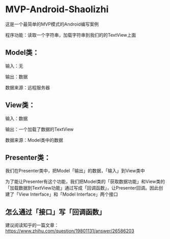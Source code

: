 # MVP-Android-Shaolizhi
这是一个最简单的MVP模式的Android编写案例

程序功能：读取一个字符串，加载字符串到我们的的TextView上面

## Model类：
 输入：无
 
 输出：数据
 
 数据来源：远程服务器


## View类：
 输入：数据
 
 输出：一个加载了数据的TextView
 
 数据来源：Model类中的数据

## Presenter类：
我们在Presenter类中，把Model「输出」的数据，「输入」到View类中

为了能让Presenter有这个功能，我们把Model类的「获取数据功能」和View类的「加载数据到TextView功能」通过写成「回调函数」，让Presenter回调。因此创建了「View Interface」和「Model Interface」两个接口

## 怎么通过「接口」写「回调函数」
建议阅读知乎的一篇文章：https://www.zhihu.com/question/19801131/answer/26586203
